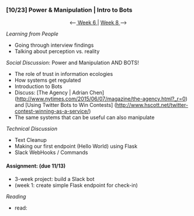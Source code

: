 ### [10/23] Power & Manipulation | Intro to Bots

<p align="center"> <--<a href="https://github.com/giladlotan/itpmssd/blob/master/Week_6/README.md"> Week 6 </a> | <a href="https://github.com/giladlotan/itpmssd/blob/master/Week_8/README.md"> Week 8 </a> --> </p>

_Learning from People_ 
- Going through interview findings
- Talking about perception vs. reality

_Social Discussion_: Power and Manipulation AND BOTS!
- The role of trust in information ecologies
- How systems get regulated
- Introduction to Bots
- Discuss: [The Agency | Adrian Chen] (http://www.nytimes.com/2015/06/07/magazine/the-agency.html?_r=0) and [Using Twitter Bots to Win Contests] (http://www.hscott.net/twitter-contest-winning-as-a-service/)
- The same systems that can be useful can also manipulate

_Technical Discussion_
- Text Cleanup
- Making our first endpoint (Hello World) using Flask
- Slack WebHooks / Commands

#### Assignment: (due 11/13)
- 3-week project: build a Slack bot 
- (week 1: create simple Flask endpoint for check-in)

_Reading_
- read: 
